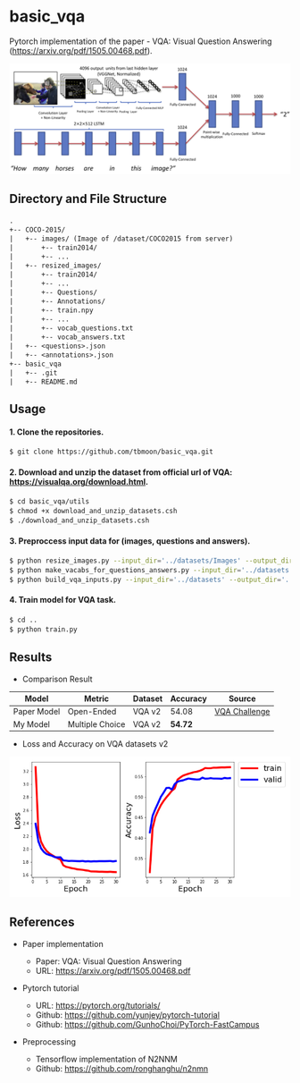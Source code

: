 # basic_vqa
Pytorch implementation of the paper - VQA: Visual Question Answering (https://arxiv.org/pdf/1505.00468.pdf).

![model](./png/basic_model.png)

## Directory and File Structure
```
.
+-- COCO-2015/
|   +-- images/ (Image of /dataset/COCO2015 from server)
|       +-- train2014/
|       +-- ...
|   +-- resized_images/
|       +-- train2014/
|       +-- ...
|       +-- Questions/
|       +-- Annotations/
|       +-- train.npy
|       +-- ...
|       +-- vocab_questions.txt
|       +-- vocab_answers.txt
|   +-- <questions>.json
|   +-- <annotations>.json
+-- basic_vqa
|   +-- .git
|   +-- README.md
```


## Usage 

#### 1. Clone the repositories.
```bash
$ git clone https://github.com/tbmoon/basic_vqa.git
```

#### 2. Download and unzip the dataset from official url of VQA: https://visualqa.org/download.html.

```bash
$ cd basic_vqa/utils
$ chmod +x download_and_unzip_datasets.csh
$ ./download_and_unzip_datasets.csh
```

#### 3. Preproccess input data for (images, questions and answers).

```bash
$ python resize_images.py --input_dir='../datasets/Images' --output_dir='../datasets/Resized_Images'  
$ python make_vacabs_for_questions_answers.py --input_dir='../datasets'
$ python build_vqa_inputs.py --input_dir='../datasets' --output_dir='../datasets'
```

#### 4. Train model for VQA task.

```bash
$ cd ..
$ python train.py
```

## Results

- Comparison Result

| Model | Metric | Dataset | Accuracy | Source |
| --- | --- | --- | --- | --- |
| Paper Model | Open-Ended | VQA v2 | 54.08 | [VQA Challenge](https://visualqa.org/roe.html) |
| My Model | Multiple Choice | VQA v2 | **54.72** | |


- Loss and Accuracy on VQA datasets v2

![train1](./png/train.png)


## References
* Paper implementation
  + Paper: VQA: Visual Question Answering
  + URL: https://arxiv.org/pdf/1505.00468.pdf
    
* Pytorch tutorial
  + URL: https://pytorch.org/tutorials/
  + Github: https://github.com/yunjey/pytorch-tutorial
  + Github: https://github.com/GunhoChoi/PyTorch-FastCampus

* Preprocessing
  + Tensorflow implementation of N2NNM
  + Github: https://github.com/ronghanghu/n2nmn
